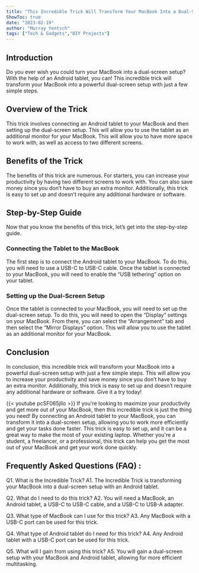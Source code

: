 ```yaml
---
title: "This Incredible Trick Will Transform Your MacBook Into a Dual-Screen Setup With an Android Tablet!"
ShowToc: true 
date: "2023-02-19"
author: "Murray Yentsch" 
tags: ["Tech & Gadgets","DIY Projects"]
---
```

## Introduction

Do you ever wish you could turn your MacBook into a dual-screen setup? With the help of an Android tablet, you can! This incredible trick will transform your MacBook into a powerful dual-screen setup with just a few simple steps. 

## Overview of the Trick

This trick involves connecting an Android tablet to your MacBook and then setting up the dual-screen setup. This will allow you to use the tablet as an additional monitor for your MacBook. This will allow you to have more space to work with, as well as access to two different screens. 

## Benefits of the Trick

The benefits of this trick are numerous. For starters, you can increase your productivity by having two different screens to work with. You can also save money since you don’t have to buy an extra monitor. Additionally, this trick is easy to set up and doesn’t require any additional hardware or software. 

## Step-by-Step Guide

Now that you know the benefits of this trick, let’s get into the step-by-step guide. 

### Connecting the Tablet to the MacBook

The first step is to connect the Android tablet to your MacBook. To do this, you will need to use a USB-C to USB-C cable. Once the tablet is connected to your MacBook, you will need to enable the “USB tethering” option on your tablet. 

### Setting up the Dual-Screen Setup

Once the tablet is connected to your MacBook, you will need to set up the dual-screen setup. To do this, you will need to open the “Display” settings on your MacBook. From there, you can select the “Arrangement” tab and then select the “Mirror Displays” option. This will allow you to use the tablet as an additional monitor for your MacBook. 

## Conclusion

In conclusion, this incredible trick will transform your MacBook into a powerful dual-screen setup with just a few simple steps. This will allow you to increase your productivity and save money since you don’t have to buy an extra monitor. Additionally, this trick is easy to set up and doesn’t require any additional hardware or software. Give it a try today!

{{< youtube pcSF065jlIo >}} 
If you're looking to maximize your productivity and get more out of your MacBook, then this incredible trick is just the thing you need! By connecting an Android tablet to your MacBook, you can transform it into a dual-screen setup, allowing you to work more efficiently and get your tasks done faster. This trick is easy to set up, and it can be a great way to make the most of your existing laptop. Whether you're a student, a freelancer, or a professional, this trick can help you get the most out of your MacBook and get your work done quickly.

## Frequently Asked Questions (FAQ) :
Q1. What is the Incredible Trick?
A1. The Incredible Trick is transforming your MacBook into a dual-screen setup with an Android tablet.

Q2. What do I need to do this trick?
A2. You will need a MacBook, an Android tablet, a USB-C to USB-C cable, and a USB-C to USB-A adapter.

Q3. What type of MacBook can I use for this trick?
A3. Any MacBook with a USB-C port can be used for this trick.

Q4. What type of Android tablet do I need for this trick?
A4. Any Android tablet with a USB-C port can be used for this trick.

Q5. What will I gain from using this trick?
A5. You will gain a dual-screen setup with your MacBook and Android tablet, allowing for more efficient multitasking.


